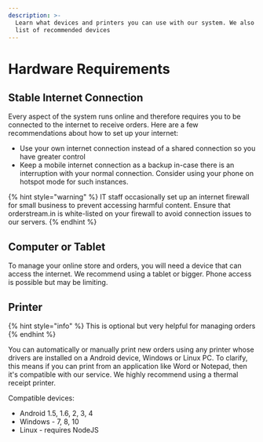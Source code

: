 ```yaml
---
description: >-
  Learn what devices and printers you can use with our system. We also have a
  list of recommended devices
---
```


# Hardware Requirements

## Stable Internet Connection

Every aspect of the system runs online and therefore requires you to be connected to the internet to receive orders. Here are a few recommendations about how to set up your internet:

* Use your own internet connection instead of a shared connection so you have greater control
* Keep a mobile internet connection as a backup in-case there is an interruption with your normal connection. Consider using your phone on hotspot mode for such instances.

{% hint style="warning" %}
IT staff occasionally set up an internet firewall for small business to prevent accessing harmful content. Ensure that orderstream.in is white-listed on your firewall to avoid connection issues to our servers.
{% endhint %}

## Computer or Tablet

To manage your online store and orders, you will need a device that can access the internet. We recommend using a tablet or bigger. Phone access is possible but may be limiting.

## Printer

{% hint style="info" %}
This is optional but very helpful for managing orders
{% endhint %}

You can automatically or manually print new orders using any printer whose drivers are installed on a Android device, Windows or Linux PC. To clarify, this means if you can print from an application like Word or Notepad, then it's compatible with our service. We highly recommend using a thermal receipt printer.

Compatible devices:

* Android 1.5, 1.6, 2, 3, 4
* Windows - 7, 8, 10
* Linux - requires NodeJS

## 

